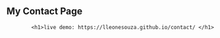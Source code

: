 


<h2>My Contact Page</h2>


            <h1>live demo: https://lleonesouza.github.io/contact/ </h1>
           
       

